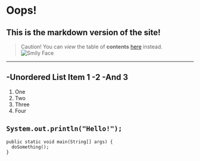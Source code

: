 # Oops!
## This is the markdown version of the site!
> Caution!
You can *view* the table of **contents** [here](https://mv5903.github.io) instead.
![Smily Face](https://upload.wikimedia.org/wikipedia/commons/thumb/e/e0/SNice.svg/1200px-SNice.svg.png)
---
-Unordered List Item 1
-2
-And 3
---
1. One
2. Two
3. Three
4. Four

`System.out.println("Hello!");`
---
```
public static void main(String[] args) {
  doSomething();
}
```
